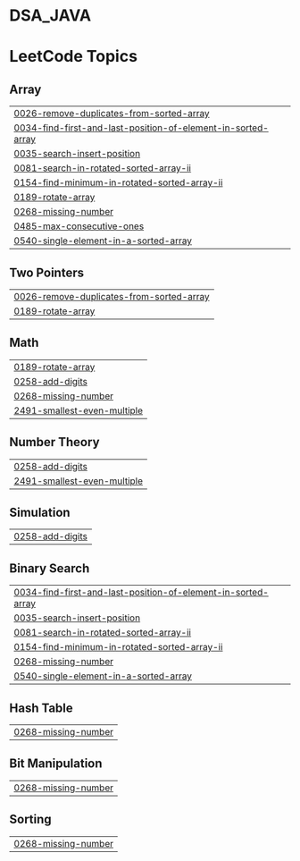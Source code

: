 # DSA_JAVA
<!---LeetCode Topics Start-->
# LeetCode Topics
## Array
|  |
| ------- |
| [0026-remove-duplicates-from-sorted-array](https://github.com/Jagadeep-Reddy/DSA_JAVA/tree/master/0026-remove-duplicates-from-sorted-array) |
| [0034-find-first-and-last-position-of-element-in-sorted-array](https://github.com/Jagadeep-Reddy/DSA_JAVA/tree/master/0034-find-first-and-last-position-of-element-in-sorted-array) |
| [0035-search-insert-position](https://github.com/Jagadeep-Reddy/DSA_JAVA/tree/master/0035-search-insert-position) |
| [0081-search-in-rotated-sorted-array-ii](https://github.com/Jagadeep-Reddy/DSA_JAVA/tree/master/0081-search-in-rotated-sorted-array-ii) |
| [0154-find-minimum-in-rotated-sorted-array-ii](https://github.com/Jagadeep-Reddy/DSA_JAVA/tree/master/0154-find-minimum-in-rotated-sorted-array-ii) |
| [0189-rotate-array](https://github.com/Jagadeep-Reddy/DSA_JAVA/tree/master/0189-rotate-array) |
| [0268-missing-number](https://github.com/Jagadeep-Reddy/DSA_JAVA/tree/master/0268-missing-number) |
| [0485-max-consecutive-ones](https://github.com/Jagadeep-Reddy/DSA_JAVA/tree/master/0485-max-consecutive-ones) |
| [0540-single-element-in-a-sorted-array](https://github.com/Jagadeep-Reddy/DSA_JAVA/tree/master/0540-single-element-in-a-sorted-array) |
## Two Pointers
|  |
| ------- |
| [0026-remove-duplicates-from-sorted-array](https://github.com/Jagadeep-Reddy/DSA_JAVA/tree/master/0026-remove-duplicates-from-sorted-array) |
| [0189-rotate-array](https://github.com/Jagadeep-Reddy/DSA_JAVA/tree/master/0189-rotate-array) |
## Math
|  |
| ------- |
| [0189-rotate-array](https://github.com/Jagadeep-Reddy/DSA_JAVA/tree/master/0189-rotate-array) |
| [0258-add-digits](https://github.com/Jagadeep-Reddy/DSA_JAVA/tree/master/0258-add-digits) |
| [0268-missing-number](https://github.com/Jagadeep-Reddy/DSA_JAVA/tree/master/0268-missing-number) |
| [2491-smallest-even-multiple](https://github.com/Jagadeep-Reddy/DSA_JAVA/tree/master/2491-smallest-even-multiple) |
## Number Theory
|  |
| ------- |
| [0258-add-digits](https://github.com/Jagadeep-Reddy/DSA_JAVA/tree/master/0258-add-digits) |
| [2491-smallest-even-multiple](https://github.com/Jagadeep-Reddy/DSA_JAVA/tree/master/2491-smallest-even-multiple) |
## Simulation
|  |
| ------- |
| [0258-add-digits](https://github.com/Jagadeep-Reddy/DSA_JAVA/tree/master/0258-add-digits) |
## Binary Search
|  |
| ------- |
| [0034-find-first-and-last-position-of-element-in-sorted-array](https://github.com/Jagadeep-Reddy/DSA_JAVA/tree/master/0034-find-first-and-last-position-of-element-in-sorted-array) |
| [0035-search-insert-position](https://github.com/Jagadeep-Reddy/DSA_JAVA/tree/master/0035-search-insert-position) |
| [0081-search-in-rotated-sorted-array-ii](https://github.com/Jagadeep-Reddy/DSA_JAVA/tree/master/0081-search-in-rotated-sorted-array-ii) |
| [0154-find-minimum-in-rotated-sorted-array-ii](https://github.com/Jagadeep-Reddy/DSA_JAVA/tree/master/0154-find-minimum-in-rotated-sorted-array-ii) |
| [0268-missing-number](https://github.com/Jagadeep-Reddy/DSA_JAVA/tree/master/0268-missing-number) |
| [0540-single-element-in-a-sorted-array](https://github.com/Jagadeep-Reddy/DSA_JAVA/tree/master/0540-single-element-in-a-sorted-array) |
## Hash Table
|  |
| ------- |
| [0268-missing-number](https://github.com/Jagadeep-Reddy/DSA_JAVA/tree/master/0268-missing-number) |
## Bit Manipulation
|  |
| ------- |
| [0268-missing-number](https://github.com/Jagadeep-Reddy/DSA_JAVA/tree/master/0268-missing-number) |
## Sorting
|  |
| ------- |
| [0268-missing-number](https://github.com/Jagadeep-Reddy/DSA_JAVA/tree/master/0268-missing-number) |
<!---LeetCode Topics End-->